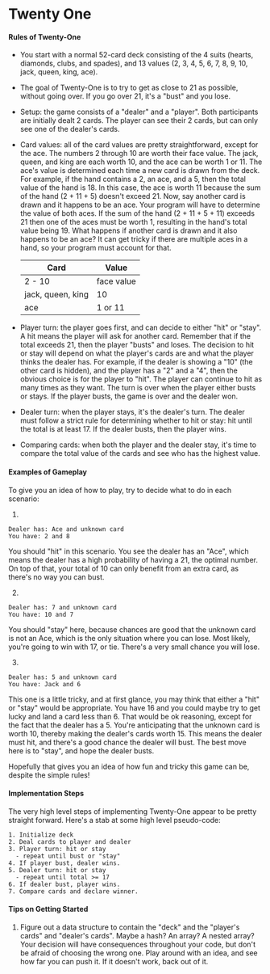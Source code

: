 # Twenty One



#### Rules of Twenty-One

- You start with a normal 52-card deck consisting of the 4 suits  (hearts, diamonds, clubs, and spades), and 13 values (2, 3, 4, 5, 6, 7,  8, 9, 10, jack, queen, king, ace).

- The goal of Twenty-One is to try to get as close to 21 as possible,  without going over. If you go over 21, it's a "bust" and you lose.

- Setup: the game consists of a "dealer" and a "player". Both  participants are initially dealt 2 cards. The player can see their 2  cards, but can only see one of the dealer's cards.

- Card values: all of the card values are pretty straightforward,  except for the ace. The numbers 2 through 10 are worth their face value.  The jack, queen, and king are each worth 10, and the ace can be worth 1  or 11. The ace's value is determined each time a new card is drawn from  the deck. For example, if the hand contains a 2, an ace, and a 5, then  the total value of the hand is 18. In this case, the ace is worth 11  because the sum of the hand (2 + 11 + 5) doesn't exceed 21. Now, say  another card is drawn and it happens to be an ace. Your program will  have to determine the value of both aces. If the sum of the hand (2 + 11  + 5 + 11) exceeds 21 then one of the aces must be worth 1, resulting in  the hand's total value being 19. What happens if another card is drawn  and it also happens to be an ace? It can get tricky if there are  multiple aces in a hand, so your program must account for that.

  | Card              | Value      |
  | ----------------- | ---------- |
  | 2 - 10            | face value |
  | jack, queen, king | 10         |
  | ace               | 1 or 11    |

- Player turn: the player goes first, and can decide to either "hit" or  "stay". A hit means the player will ask for another card. Remember that  if the total exceeds 21, then the player "busts" and loses. The  decision to hit or stay will depend on what the player's cards are and  what the player thinks the dealer has. For example, if the dealer is  showing a "10" (the other card is hidden), and the player has a "2" and a  "4", then the obvious choice is for the player to "hit". The player can  continue to hit as many times as they want. The turn is over when the  player either busts or stays. If the player busts, the game is over and  the dealer won.

- Dealer turn: when the player stays, it's the dealer's turn. The  dealer must follow a strict rule for determining whether to hit or stay:  hit until the total is at least 17. If the dealer busts, then the  player wins.

- Comparing cards: when both the player and the dealer stay, it's time  to compare the total value of the cards and see who has the highest  value.

#### Examples of Gameplay

To give you an idea of how to play, try to decide what to do in each scenario:

1.

```none
Dealer has: Ace and unknown card
You have: 2 and 8
```

You should "hit" in this scenario. You see the dealer has an "Ace",  which means the dealer has a high probability of having a 21, the  optimal number. On top of that, your total of 10 can only benefit from  an extra card, as there's no way you can bust.

2.

```none
Dealer has: 7 and unknown card
You have: 10 and 7
```

You should "stay" here, because chances are good that the unknown  card is not an Ace, which is the only situation where you can lose. Most  likely, you're going to win with 17, or tie. There's a very small  chance you will lose.

3.

```none
Dealer has: 5 and unknown card
You have: Jack and 6
```

This one is a little tricky, and at first glance, you may think that  either a "hit" or "stay" would be appropriate. You have 16 and you could  maybe try to get lucky and land a card less than 6. That would be ok  reasoning, except for the fact that the dealer has a 5. You're  anticipating that the unknown card is worth 10, thereby making the  dealer's cards worth 15. This means the dealer must hit, and there's a  good chance the dealer will bust. The best move here is to "stay", and  hope the dealer busts.

Hopefully that gives you an idea of how fun and tricky this game can be, despite the simple rules!

#### Implementation Steps

The very high level steps of implementing Twenty-One appear to be  pretty straight forward. Here's a stab at some high level pseudo-code:

```none
1. Initialize deck
2. Deal cards to player and dealer
3. Player turn: hit or stay
  - repeat until bust or "stay"
4. If player bust, dealer wins.
5. Dealer turn: hit or stay
  - repeat until total >= 17
6. If dealer bust, player wins.
7. Compare cards and declare winner.
```

#### Tips on Getting Started

1. Figure out a data structure to contain the "deck" and the "player's  cards" and "dealer's cards". Maybe a hash? An array? A nested array?  Your decision will have consequences throughout your code, but don't be  afraid of choosing the wrong one. Play around with an idea, and see how  far you can push it. If it doesn't work, back out of it.